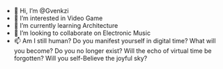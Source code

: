 - 👋 Hi, I’m @Gvenkzi
- 👀 I’m interested in Video Game
- 🌱 I’m currently learning Architecture
- 💞️ I’m looking to collaborate on Electronic Music
- 📫 Am I still human? Do you manifest yourself in digital time? What will you become? Do you no longer exist? Will the echo of virtual time be forgotten? Will you self-Believe the joyful sky?
<!---
Gvenkzi/Gvenkzi is a ✨ special ✨ repository because its `README.md` (this file) appears on your GitHub profile.
You can click the Preview link to take a look at your changes.
--->
